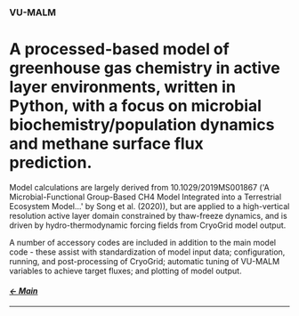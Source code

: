 ### VU-MALM

# A processed-based model of greenhouse gas chemistry in active layer environments,  written in Python, with a focus on microbial biochemistry/population dynamics and methane surface flux prediction. 

Model calculations are largely derived from 10.1029/2019MS001867 ('A Microbial-Functional Group-Based CH4 Model Integrated into a Terrestrial Ecosystem Model...' by Song et al. (2020)), but are applied to a high-vertical resolution active layer domain constrained by thaw-freeze dynamics, and is driven by hydro-thermodynamic forcing fields from CryoGrid model output. 

A number of accessory codes are included in addition to the main model code - these assist with standardization of model input data; configuration, running, and post-processing of CryoGrid; automatic tuning of VU-MALM variables to achieve target fluxes; and plotting of model output.

#### _[&larr; Main](index.md)_

---
